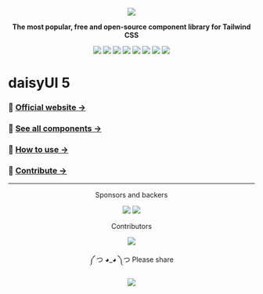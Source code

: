 <div align="center">

[![][logo-url]][docs-url]

**The most popular, free and open-source component library for Tailwind CSS**

[![][version]](https://www.npmjs.com/package/daisyui)
[![][commit]](https://github.com/saadeghi/daisyui)
[![][license]](https://github.com/saadeghi/daisyui/blob/master/LICENSE)
[![][stars]](https://github.com/saadeghi/daisyui)
[![][installs]](https://www.npmjs.com/package/daisyui)
[![][jsdelivr]](https://cdn.jsdelivr.net/npm/daisyui/daisyui.css)
[![][discord]](https://daisyui.com/discord/)
[![][opencollectivebadge]](https://opencollective.com/daisyui)

</div>

# daisyUI 5

### 🌼 [Official website →](https://daisyui.com/)

### 🧩 [See all components →](https://daisyui.com/components/)

### 🚀 [How to use →](https://daisyui.com/docs/install/)

### 🤝 [Contribute →](.github/CONTRIBUTING.md)

---

<div align="center">

Sponsors and  backers

[![][backers_org]][opencollective]
[![][backers]][opencollective]

Contributors

[![][contributors_img]][contributors]

</div>

<div align="center">


༼ つ ◕_◕ ༽つ  Please share

[![][tweet]](https://twitter.com/intent/tweet?text=daisyUI%20%0D%0AComponents%20for%20Tailwind%20CSS%20%0D%0Ahttps://github.com/saadeghi/daisyui)

</div>

[version]: https://badgen.net/github/tag/saadeghi/daisyui?label=Version&color=1AD1A5
[commit]: https://badgen.net/github/last-commit/saadeghi/daisyui?label=Last%20commit&color=1AD1A5
[license]: https://badgen.net/github/license/saadeghi/daisyui?label=License&color=1AD1A5
[stars]: https://badgen.net/github/stars/saadeghi/daisyui?label=GitHub%20stars&color=1AD1A5
[installs]: https://badgen.net/npm/dt/daisyui?label=NPM%20installs&color=1AD1A5
[jsdelivr]: https://badgen.net/jsdelivr/hits/npm/daisyui?color=1AD1A5
[discord]: https://badgen.net/discord/members/S6TZxycVHs?label=Discord&color=1AD1A5
[opencollectivebadge]: https://badgen.net/opencollective/backers/daisyui?label=Open%20Collective&color=1AD1A5
[tweet]: https://img.shields.io/twitter/url?label=Share&url=https%3A%2F%2Fgithub.com%2Fsaadeghi%2Fdaisyui
[docs-url]: https://daisyui.com/
[logo-url]: https://raw.githubusercontent.com/saadeghi/daisyui-images/master/images/daisyui-logo/favicon-192.png
[opencollective]: https://opencollective.com/daisyui
[sponsors]: https://opencollective.com/daisyui/tiers/premium-sponsor.svg?button=false&avatarHeight=60
[backers]: https://opencollective.com/daisyui/backers.svg?button=false&width=978&avatarHeight=36
[backers_org]: https://opencollective.com/daisyui/organizations.svg?button=false&avatarHeight=36
[contribute]: https://github.com/saadeghi/daisyui/blob/master/.github/CONTRIBUTING.md
[contributors_img]: https://opencollective.com/daisyui/contributors.svg?width=1060&button=false&avatarHeight=40
[contributors]: https://github.com/saadeghi/daisyui/graphs/contributors
